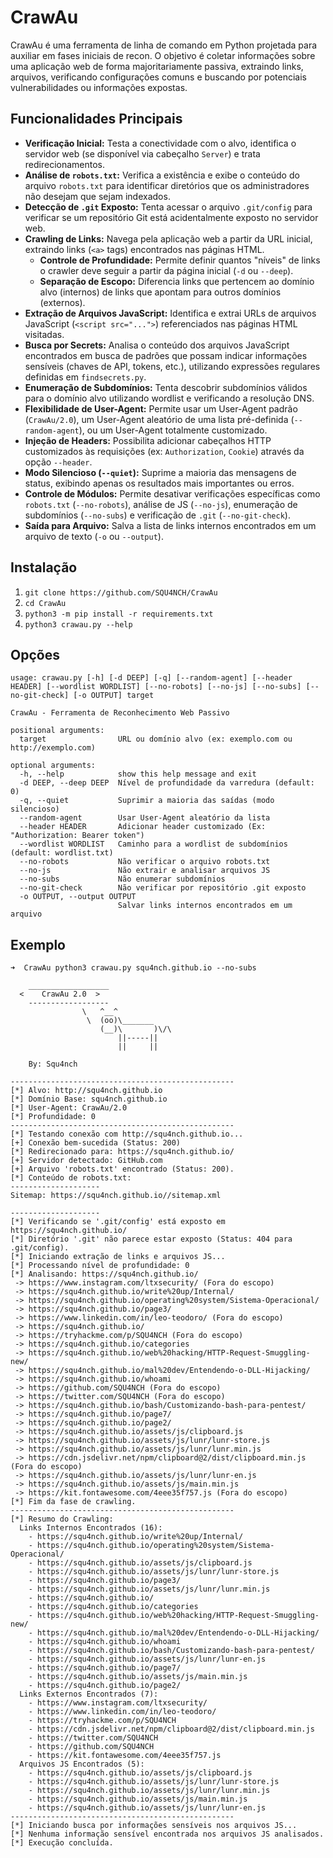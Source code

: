 # CrawAu
CrawAu é uma ferramenta de linha de comando em Python projetada para auxiliar em fases iniciais de recon. O objetivo é coletar informações sobre uma aplicação web de forma majoritariamente passiva, extraindo links, arquivos, verificando configurações comuns e buscando por potenciais vulnerabilidades ou informações expostas.

## Funcionalidades Principais

* **Verificação Inicial:** Testa a conectividade com o alvo, identifica o servidor web (se disponível via cabeçalho `Server`) e trata redirecionamentos.
* **Análise de `robots.txt`:** Verifica a existência e exibe o conteúdo do arquivo `robots.txt` para identificar diretórios que os administradores não desejam que sejam indexados.
* **Detecção de `.git` Exposto:** Tenta acessar o arquivo `.git/config` para verificar se um repositório Git está acidentalmente exposto no servidor web.
* **Crawling de Links:** Navega pela aplicação web a partir da URL inicial, extraindo links (`<a>` tags) encontrados nas páginas HTML.
    * **Controle de Profundidade:** Permite definir quantos "níveis" de links o crawler deve seguir a partir da página inicial (`-d` ou `--deep`).
    * **Separação de Escopo:** Diferencia links que pertencem ao domínio alvo (internos) de links que apontam para outros domínios (externos).
* **Extração de Arquivos JavaScript:** Identifica e extrai URLs de arquivos JavaScript (`<script src="...">`) referenciados nas páginas HTML visitadas.
* **Busca por Secrets:** Analisa o conteúdo dos arquivos JavaScript encontrados em busca de padrões que possam indicar informações sensíveis (chaves de API, tokens, etc.), utilizando expressões regulares definidas em `findsecrets.py`.
* **Enumeração de Subdomínios:** Tenta descobrir subdomínios válidos para o domínio alvo utilizando wordlist e verificando a resolução DNS.
* **Flexibilidade de User-Agent:** Permite usar um User-Agent padrão (`CrawAu/2.0`), um User-Agent aleatório de uma lista pré-definida (`--random-agent`), ou um User-Agent totalmente customizado.
* **Injeção de Headers:** Possibilita adicionar cabeçalhos HTTP customizados às requisições (ex: `Authorization`, `Cookie`) através da opção `--header`.
* **Modo Silencioso (`--quiet`):** Suprime a maioria das mensagens de status, exibindo apenas os resultados mais importantes ou erros.
* **Controle de Módulos:** Permite desativar verificações específicas como `robots.txt` (`--no-robots`), análise de JS (`--no-js`), enumeração de subdomínios (`--no-subs`) e verificação de `.git` (`--no-git-check`).
* **Saída para Arquivo:** Salva a lista de links internos encontrados em um arquivo de texto (`-o` ou `--output`).

## Instalação
1) ``git clone https://github.com/SQU4NCH/CrawAu``
2) ``cd CrawAu``
3) ``python3 -m pip install -r requirements.txt``
4) ``python3 crawau.py --help``

## Opções

```
usage: crawau.py [-h] [-d DEEP] [-q] [--random-agent] [--header HEADER] [--wordlist WORDLIST] [--no-robots] [--no-js] [--no-subs] [--no-git-check] [-o OUTPUT] target

CrawAu - Ferramenta de Reconhecimento Web Passivo

positional arguments:
  target                URL ou domínio alvo (ex: exemplo.com ou http://exemplo.com)

optional arguments:
  -h, --help            show this help message and exit
  -d DEEP, --deep DEEP  Nível de profundidade da varredura (default: 0)
  -q, --quiet           Suprimir a maioria das saídas (modo silencioso)
  --random-agent        Usar User-Agent aleatório da lista
  --header HEADER       Adicionar header customizado (Ex: "Authorization: Bearer token")
  --wordlist WORDLIST   Caminho para a wordlist de subdomínios (default: wordlist.txt)
  --no-robots           Não verificar o arquivo robots.txt
  --no-js               Não extrair e analisar arquivos JS
  --no-subs             Não enumerar subdomínios
  --no-git-check        Não verificar por repositório .git exposto
  -o OUTPUT, --output OUTPUT
                        Salvar links internos encontrados em um arquivo
```

## Exemplo

```
➜  CrawAu python3 crawau.py squ4nch.github.io --no-subs

    __________________
  <    CrawAu 2.0  >
    ------------------
                \   ^__^
                 \  (oo)\_______
                    (__)\       )\/\
                        ||-----||
                        ||     ||

    By: Squ4nch

--------------------------------------------------
[*] Alvo: http://squ4nch.github.io
[*] Domínio Base: squ4nch.github.io
[*] User-Agent: CrawAu/2.0
[*] Profundidade: 0
--------------------------------------------------
[*] Testando conexão com http://squ4nch.github.io...
[+] Conexão bem-sucedida (Status: 200)
[*] Redirecionado para: https://squ4nch.github.io/
[+] Servidor detectado: GitHub.com
[+] Arquivo 'robots.txt' encontrado (Status: 200).
[*] Conteúdo de robots.txt:
--------------------
Sitemap: https://squ4nch.github.io//sitemap.xml

--------------------
[*] Verificando se '.git/config' está exposto em https://squ4nch.github.io/
[*] Diretório '.git' não parece estar exposto (Status: 404 para .git/config).
[*] Iniciando extração de links e arquivos JS...
[*] Processando nível de profundidade: 0
[*] Analisando: https://squ4nch.github.io/
 -> https://www.instagram.com/ltxsecurity/ (Fora do escopo)
 -> https://squ4nch.github.io/write%20up/Internal/
 -> https://squ4nch.github.io/operating%20system/Sistema-Operacional/
 -> https://squ4nch.github.io/page3/
 -> https://www.linkedin.com/in/leo-teodoro/ (Fora do escopo)
 -> https://squ4nch.github.io/
 -> https://tryhackme.com/p/SQU4NCH (Fora do escopo)
 -> https://squ4nch.github.io/categories
 -> https://squ4nch.github.io/web%20hacking/HTTP-Request-Smuggling-new/
 -> https://squ4nch.github.io/mal%20dev/Entendendo-o-DLL-Hijacking/
 -> https://squ4nch.github.io/whoami
 -> https://github.com/SQU4NCH (Fora do escopo)
 -> https://twitter.com/SQU4NCH (Fora do escopo)
 -> https://squ4nch.github.io/bash/Customizando-bash-para-pentest/
 -> https://squ4nch.github.io/page7/
 -> https://squ4nch.github.io/page2/
 -> https://squ4nch.github.io/assets/js/clipboard.js
 -> https://squ4nch.github.io/assets/js/lunr/lunr-store.js
 -> https://squ4nch.github.io/assets/js/lunr/lunr.min.js
 -> https://cdn.jsdelivr.net/npm/clipboard@2/dist/clipboard.min.js (Fora do escopo)
 -> https://squ4nch.github.io/assets/js/lunr/lunr-en.js
 -> https://squ4nch.github.io/assets/js/main.min.js
 -> https://kit.fontawesome.com/4eee35f757.js (Fora do escopo)
[*] Fim da fase de crawling.
--------------------------------------------------
[*] Resumo do Crawling:
  Links Internos Encontrados (16):
    - https://squ4nch.github.io/write%20up/Internal/
    - https://squ4nch.github.io/operating%20system/Sistema-Operacional/
    - https://squ4nch.github.io/assets/js/clipboard.js
    - https://squ4nch.github.io/assets/js/lunr/lunr-store.js
    - https://squ4nch.github.io/page3/
    - https://squ4nch.github.io/assets/js/lunr/lunr.min.js
    - https://squ4nch.github.io/
    - https://squ4nch.github.io/categories
    - https://squ4nch.github.io/web%20hacking/HTTP-Request-Smuggling-new/
    - https://squ4nch.github.io/mal%20dev/Entendendo-o-DLL-Hijacking/
    - https://squ4nch.github.io/whoami
    - https://squ4nch.github.io/bash/Customizando-bash-para-pentest/
    - https://squ4nch.github.io/assets/js/lunr/lunr-en.js
    - https://squ4nch.github.io/page7/
    - https://squ4nch.github.io/assets/js/main.min.js
    - https://squ4nch.github.io/page2/
  Links Externos Encontrados (7):
    - https://www.instagram.com/ltxsecurity/
    - https://www.linkedin.com/in/leo-teodoro/
    - https://tryhackme.com/p/SQU4NCH
    - https://cdn.jsdelivr.net/npm/clipboard@2/dist/clipboard.min.js
    - https://twitter.com/SQU4NCH
    - https://github.com/SQU4NCH
    - https://kit.fontawesome.com/4eee35f757.js
  Arquivos JS Encontrados (5):
    - https://squ4nch.github.io/assets/js/clipboard.js
    - https://squ4nch.github.io/assets/js/lunr/lunr-store.js
    - https://squ4nch.github.io/assets/js/lunr/lunr.min.js
    - https://squ4nch.github.io/assets/js/main.min.js
    - https://squ4nch.github.io/assets/js/lunr/lunr-en.js
--------------------------------------------------
[*] Iniciando busca por informações sensíveis nos arquivos JS...
[*] Nenhuma informação sensível encontrada nos arquivos JS analisados.
[*] Execução concluída.
```
